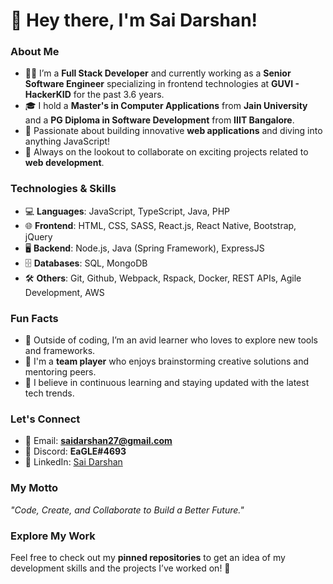 # 👋 Hey there, I'm Sai Darshan!  

### About Me  
- 👨‍💻 I’m a **Full Stack Developer** and currently working as a **Senior Software Engineer** specializing in frontend technologies at **GUVI - HackerKID** for the past 3.6 years.  
- 🎓 I hold a **Master's in Computer Applications** from **Jain University** and a **PG Diploma in Software Development** from **IIIT Bangalore**.  
- 🌟 Passionate about building innovative **web applications** and diving into anything JavaScript!  
- 🚀 Always on the lookout to collaborate on exciting projects related to **web development**.  

### Technologies & Skills  
- 💻 **Languages**: JavaScript, TypeScript, Java, PHP 
- 🌐 **Frontend**: HTML, CSS, SASS, React.js, React Native, Bootstrap, jQuery
- 🖥️ **Backend**: Node.js, Java (Spring Framework), ExpressJS  
- 🗄️ **Databases**: SQL, MongoDB  
- 🛠️ **Others**: Git, Github, Webpack, Rspack, Docker, REST APIs, Agile Development, AWS   

### Fun Facts  
- 🎨 Outside of coding, I’m an avid learner who loves to explore new tools and frameworks.  
- 🤝 I'm a **team player** who enjoys brainstorming creative solutions and mentoring peers.  
- 🌱 I believe in continuous learning and staying updated with the latest tech trends.  

### Let's Connect  
- 📧 Email: **saidarshan27@gmail.com**  
- 💬 Discord: **EaGLE#4693**  
- 💼 LinkedIn: [Sai Darshan](https://www.linkedin.com/in/sai-darshan27/)  

### My Motto  
_"Code, Create, and Collaborate to Build a Better Future."_  

### Explore My Work  
Feel free to check out my **pinned repositories** to get an idea of my development skills and the projects I’ve worked on! 🚀
